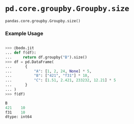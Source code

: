 # `pd.core.groupby.Groupby.size`

`pandas.core.groupby.Groupby.size()`

### Example Usage

```py

>>> @bodo.jit
... def f(df):
...     return df.groupby("B").size()
>>> df = pd.DataFrame(
...      {
...          "A": [1, 2, 24, None] * 5,
...          "B": ["421", "f31"] * 10,
...          "C": [1.51, 2.421, 233232, 12.21] * 5
...      }
... )
>>> f(df)

B
421    10
f31    10
dtype: int64
```
